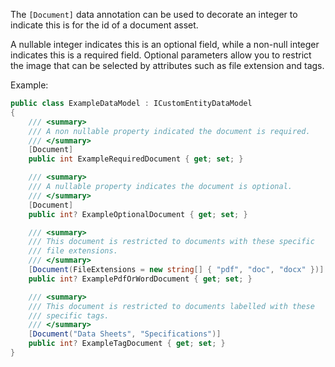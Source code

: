 ﻿The `[Document]` data annotation can be used to decorate an integer to indicate this is for the id of a document asset. 

A nullable integer indicates this is an optional field, while a non-null integer indicates this is a required field. Optional parameters allow you to restrict the image that can be selected by attributes such as file extension and tags.

Example:

```csharp
public class ExampleDataModel : ICustomEntityDataModel
{
    /// <summary>
    /// A non nullable property indicated the document is required.
    /// </summary>
    [Document]
    public int ExampleRequiredDocument { get; set; }

    /// <summary>
    /// A nullable property indicates the document is optional.
    /// </summary>
    [Document]
    public int? ExampleOptionalDocument { get; set; }

    /// <summary>
    /// This document is restricted to documents with these specific
    /// file extensions.
    /// </summary>
    [Document(FileExtensions = new string[] { "pdf", "doc", "docx" })]
    public int? ExamplePdfOrWordDocument { get; set; }

    /// <summary>
    /// This document is restricted to documents labelled with these
    /// specific tags.
    /// </summary>
    [Document("Data Sheets", "Specifications")]
    public int? ExampleTagDocument { get; set; }
}
```